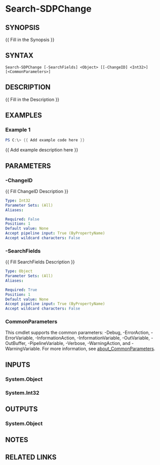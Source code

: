 ﻿---
external help file: ServiceDeskPlus-help.xml
Module Name: ServiceDeskPlus
online version:
schema: 2.0.0
---

# Search-SDPChange

## SYNOPSIS
{{ Fill in the Synopsis }}

## SYNTAX

```
Search-SDPChange [-SearchFields] <Object> [[-ChangeID] <Int32>] [<CommonParameters>]
```

## DESCRIPTION
{{ Fill in the Description }}

## EXAMPLES

### Example 1
```powershell
PS C:\> {{ Add example code here }}
```

{{ Add example description here }}

## PARAMETERS

### -ChangeID
{{ Fill ChangeID Description }}

```yaml
Type: Int32
Parameter Sets: (All)
Aliases:

Required: False
Position: 1
Default value: None
Accept pipeline input: True (ByPropertyName)
Accept wildcard characters: False
```

### -SearchFields
{{ Fill SearchFields Description }}

```yaml
Type: Object
Parameter Sets: (All)
Aliases:

Required: True
Position: 1
Default value: None
Accept pipeline input: True (ByPropertyName)
Accept wildcard characters: False
```

### CommonParameters
This cmdlet supports the common parameters: -Debug, -ErrorAction, -ErrorVariable, -InformationAction, -InformationVariable, -OutVariable, -OutBuffer, -PipelineVariable, -Verbose, -WarningAction, and -WarningVariable. For more information, see [about_CommonParameters](http://go.microsoft.com/fwlink/?LinkID=113216).

## INPUTS

### System.Object

### System.Int32

## OUTPUTS

### System.Object
## NOTES

## RELATED LINKS
